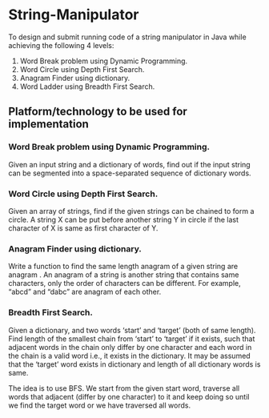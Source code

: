 # String-Manipulator
To design and submit running code of a string manipulator in Java while achieving the following 4 levels: 

1. Word Break problem using Dynamic Programming.
2. Word Circle using Depth First Search.
3. Anagram Finder using dictionary.
4. Word Ladder using Breadth First Search.

## Platform/technology to be used for implementation 


### Word Break problem using Dynamic Programming.
Given an input string and a dictionary of words, find out if the input string can be segmented into a space-separated sequence of dictionary words. 

### Word Circle using Depth First Search. 
Given an array of strings, find if the given strings can be chained to form a circle. A string X can be put before another string Y in circle if the last character of X is same as first character of Y.

### Anagram Finder using dictionary.
Write a function to find the same length anagram of a given string are anagram . An anagram of a string is another string that contains same characters, only the order of characters can be different. For example, “abcd” and “dabc” are anagram of each other.

### Breadth First Search.

Given a dictionary, and two words ‘start’ and ‘target’ (both of same length). Find length of the smallest chain from ‘start’ to ‘target’ if it exists, such that adjacent words in the chain only differ by one character and each word in the chain is a valid word i.e., it exists in the dictionary. It may be assumed that the ‘target’ word exists in dictionary and length of all dictionary words is same.

The idea is to use BFS. We start from the given start word, traverse all words that adjacent (differ by one character) to it and keep doing so until we find the target word or we have traversed all words.

